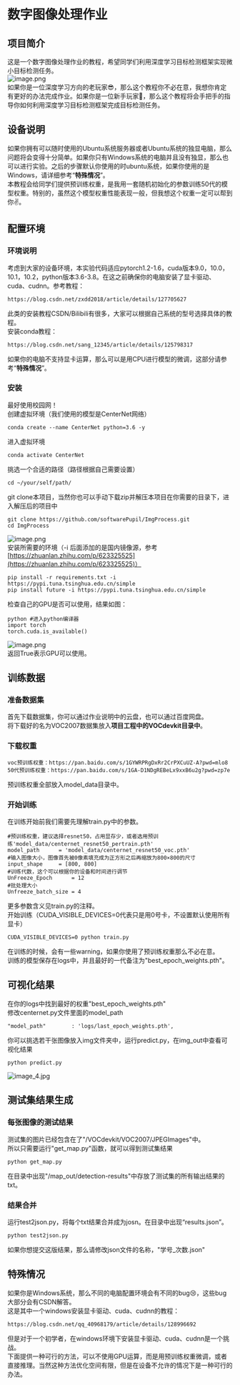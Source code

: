 <a name="FtQ82"></a>
# 数字图像处理作业
<a name="ResGY"></a>
## 项目简介
这是一个数字图像处理作业的教程，希望同学们利用深度学习目标检测框架实现微小目标检测任务。<br />![image.png](pic/image_2.jpg)<br />如果你是一位深度学习方向的老玩家😎，那么这个教程你不必在意，我想你肯定有更好的办法完成作业。如果你是一位新手玩家🤩，那么这个教程将会手把手的指导你如何利用深度学习目标检测框架完成目标检测任务。
<a name="SEZMX"></a>
## 设备说明
如果你拥有可以随时使用的Ubuntu系统服务器或者Ubuntu系统的独显电脑，那么问题将会变得十分简单。如果你只有Windows系统的电脑并且没有独显，那么也可以进行实验。之后的步骤默认你使用的时ubuntu系统，如果你使用的是Windows，请详细参考“**特殊情况**”。<br />本教程会给同学们提供预训练权重，是我用一套随机初始化的参数训练50代的模型权重。特别的，虽然这个模型权重性能表现一般，但我想这个权重一定可以帮到你✌️。
<a name="rZPmZ"></a>
## 配置环境
<a name="VJusC"></a>
### 环境说明
考虑到大家的设备环境，本实验代码适应pytorch1.2-1.6，cuda版本9.0，10.0，10.1，10.2，python版本3.6-3.8。在这之前确保你的电脑安装了显卡驱动、cuda、cudnn。参考教程：
```
https://blog.csdn.net/zxdd2018/article/details/127705627
```
此类的安装教程CSDN/Bilibili有很多，大家可以根据自己系统的型号选择具体的教程。<br />安装conda教程：
```
https://blog.csdn.net/sang_12345/article/details/125798317
```
如果你的电脑不支持显卡运算，那么可以是用CPU进行模型的微调，这部分请参考“**特殊情况**”。
<a name="q65Ff"></a>
### 安装
最好使用校园网！<br />创建虚拟环境（我们使用的模型是CenterNet网络）
```
conda create --name CenterNet python=3.6 -y
```
进入虚拟环境
```
conda activate CenterNet
```
挑选一个合适的路径（路径根据自己需要设置）
```
cd ~/your/self/path/
```
git clone本项目，当然你也可以手动下载zip并解压本项目在你需要的目录下，进入解压后的项目中
```
git clone https://github.com/softwarePupil/ImgProcess.git
cd ImgProcess
```
![image.png](pic/image_1.jpg)<br />安装所需要的环境（-i 后面添加的是国内镜像源，参考[https://zhuanlan.zhihu.com/p/623325525](https://zhuanlan.zhihu.com/p/623325525)）
```
pip install -r requirements.txt -i https://pypi.tuna.tsinghua.edu.cn/simple
pip install future -i https://pypi.tuna.tsinghua.edu.cn/simple
```
检查自己的GPU是否可以使用，结果如图：
```
python #进入python编译器
import torch
torch.cuda.is_available()
```
![image.png](pic/image_3.jpg)<br />返回True表示GPU可以使用。
<a name="Djnyr"></a>
## 训练数据
<a name="gPQli"></a>
### 准备数据集
首先下载数据集，你可以通过作业说明中的云盘，也可以通过百度网盘。<br />将下载好的名为VOC2007数据集放入**项目工程中的VOCdevkit目录中**。
<a name="u93E6"></a>
### 下载权重
```
voc预训练权重：https://pan.baidu.com/s/1GYWRPRgDxRr2CrPXCuUZ-A?pwd=mlo8 
50代预训练权重：https://pan.baidu.com/s/1GA-D1NDgREBeLx9xxB6u2g?pwd=zp7e 
```
预训练权重全部放入model_data目录中。
<a name="uJjUV"></a>
### 开始训练
在训练开始前我们需要先理解train.py中的参数。
```
#预训练权重，建议选择resnet50，占用显存少，或者选用预训练'model_data/centernet_resnet50_pertrain.pth'
model_path      = 'model_data/centernet_resnet50_voc.pth'
#输入图像大小，图像首先被0像素填充成为正方形之后再缩放为800×800的尺寸
input_shape     = [800, 800]
#训练代数，这个可以根据你的设备和时间进行调节
UnFreeze_Epoch      = 12
#批处理大小
Unfreeze_batch_size = 4
```
更多参数含义见train.py的注释。<br />开始训练（CUDA_VISIBLE_DEVICES=0代表只是用0号卡，不设置默认使用所有显卡）
```
CUDA_VISIBLE_DEVICES=0 python train.py
```
在训练的时候，会有一些warning，如果你使用了预训练权重那么不必在意。<br />训练的模型保存在logs中，并且最好的一代备注为"best_epoch_weights.pth"。
<a name="bxOuh"></a>
## 可视化结果
在你的logs中找到最好的权重"best_epoch_weights.pth"<br />修改centernet.py文件里面的model_path
```
"model_path"        : 'logs/last_epoch_weights.pth',
```
你可以挑选若干张图像放入img文件夹中，运行predict.py，在img_out中查看可视化结果
```
python predict.py
```
![image_4.jpg](pic/image_4.jpg)
<a name="kuy6N"></a>
## 测试集结果生成
<a name="ueBuC"></a>
### 每张图像的测试结果
测试集的图片已经包含在了"/VOCdevkit/VOC2007/JPEGImages"中。<br />所以只需要运行"get_map.py"函数，就可以得到测试集结果
```
python get_map.py
```
在目录中出现"/map_out/detection-results"中存放了测试集的所有输出结果的txt。
<a name="JyhH3"></a>
### 结果合并
运行test2json.py，将每个txt结果合并成为josn。在目录中出现“results.json”。
```
python test2json.py
```
如果你想提交这版结果，那么请修改json文件的名称，"学号_次数.json"
<a name="TSAoM"></a>
## 特殊情况
如果你是Windows系统，那么不同的电脑配置环境会有不同的bug😢，这些bug大部分会有CSDN解答。<br />这是其中一个windows安装显卡驱动、cuda、cudnn的教程：
```
https://blog.csdn.net/qq_40968179/article/details/128996692
```
但是对于一个初学者，在windows环境下安装显卡驱动、cuda、cudnn是一个挑战。<br />下面提供一种可行的方法，可以不使用GPU运算，而是用预训练权重微调，或者直接推理。当然这种方法优化空间有限，但是在设备不允许的情况下是一种可行的办法。
